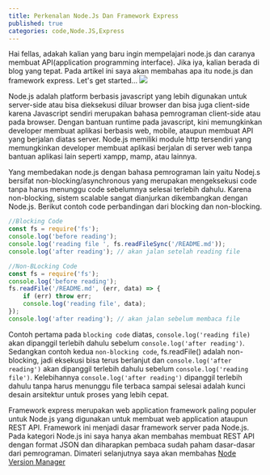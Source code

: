 ```yaml
---
title: Perkenalan Node.Js Dan Framework Express
published: true
categories: code,Node.JS,Express
---
```

Hai fellas, adakah kalian yang baru ingin mempelajari node.js dan caranya membuat API(application programming interface). Jika iya, kalian berada di blog yang tepat. Pada artikel ini saya akan membahas apa itu node.js dan framework express. Let's get started...
![](https://cdn.pixabay.com/photo/2015/04/23/17/41/node-js-736399_960_720.png)

Node.js adalah platform berbasis javascript yang lebih digunakan untuk server-side atau bisa dieksekusi diluar browser dan bisa juga client-side karena Javascript sendiri merupakan bahasa pemrograman client-side atau pada browser. Dengan bantuan runtime pada javascript, kini memungkinkan developer membuat aplikasi berbasis web, mobile, ataupun membuat API yang berjalan diatas server. Node.js memiliki module http tersendiri yang memungkinkan developer membuat aplikasi berjalan di server web tanpa bantuan aplikasi lain seperti xampp, mamp, atau lainnya.

Yang membedakan node.js dengan bahasa pemrograman lain yaitu Nodej.s bersifat non-blocking/asynchronous yang merupakan mengeksekusi code tanpa harus menunggu code sebelumnya selesai terlebih dahulu. Karena non-blocking, sistem scalable sangat dianjurkan dikembangkan dengan Node.js. Berikut contoh code perbandingan dari blocking dan non-blocking.

```js
//Blocking Code
const fs = require('fs');
console.log('before reading');
console.log('reading file ', fs.readFileSync('/README.md'));
console.log('after reading'); // akan jalan setelah reading file
```

```js
//Non-BLocking Code
const fs = require('fs');
console.log('before reading');
fs.readFile('/README.md', (err, data) => {
	if (err) throw err;
	console.log('reading file', data);
});
console.log('after reading'); // akan jalan sebelum membaca file
```

Contoh pertama pada `blocking code` diatas, `console.log('reading file)` akan dipanggil terlebih dahulu sebelum `console.log('after reading')`. Sedangkan contoh kedua `non-blocking code`, fs.readFile() adalah non-blocking, jadi eksekusi bisa terus berlanjut dan `console.log('after reading')` akan dipanggil terlebih dahulu sebelum `console.log('reading file')`. Kelebihannya `console.log('after reading')` dipanggil terlebih dahulu tanpa harus menunggu file terbaca sampai selesai adalah kunci desain arsitektur untuk proses yang lebih cepat.

Framework express merupakan web application framework paling populer untuk Node.js yang digunakan untuk membuat web application ataupun REST API. Framework ini menjadi dasar framework server pada Node.js. Pada kategori Node.js ini saya hanya akan membahas membuat REST API dengan format JSON dan diharapkan pembaca sudah paham dasar-dasar dari pemrograman. Dimateri selanjutnya saya akan membahas [Node Version Manager](https://razidev.github.io/Node-Version-Manager)
